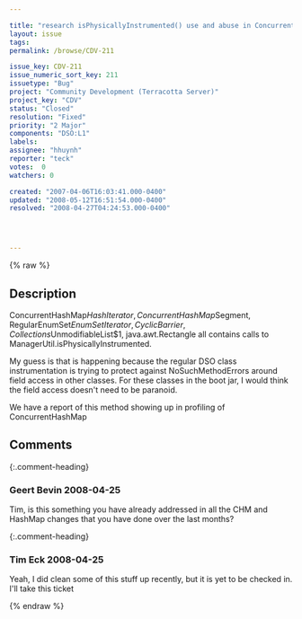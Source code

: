 ```yaml
---

title: "research isPhysicallyInstrumented() use and abuse in ConcurrentHashMap and others"
layout: issue
tags: 
permalink: /browse/CDV-211

issue_key: CDV-211
issue_numeric_sort_key: 211
issuetype: "Bug"
project: "Community Development (Terracotta Server)"
project_key: "CDV"
status: "Closed"
resolution: "Fixed"
priority: "2 Major"
components: "DSO:L1"
labels: 
assignee: "hhuynh"
reporter: "teck"
votes:  0
watchers: 0

created: "2007-04-06T16:03:41.000-0400"
updated: "2008-05-12T16:51:54.000-0400"
resolved: "2008-04-27T04:24:53.000-0400"




---
```


{% raw %}

## Description

<div markdown="1" class="description">

ConcurrentHashMap$HashIterator, ConcurrentHashMap$Segment, RegularEnumSet$EnumSetIterator, CyclicBarrier, Collections$UnmodifiableList$1, java.awt.Rectangle all contains calls to ManagerUtil.isPhysicallyInstrumented. 

My guess is that is happening because the regular DSO class instrumentation is trying to protect against NoSuchMethodErrors around field access in other classes. For these classes in the boot jar, I would think the field access doesn't need to be paranoid. 

We have a report of this method showing up in profiling of ConcurrentHashMap


</div>

## Comments


{:.comment-heading}
### **Geert Bevin** <span class="date">2008-04-25</span>

<div markdown="1" class="comment">

Tim, is this something you have already addressed in all the CHM and HashMap changes that you have done over the last months?

</div>


{:.comment-heading}
### **Tim Eck** <span class="date">2008-04-25</span>

<div markdown="1" class="comment">

Yeah, I did clean some of this stuff up recently, but it is yet to be checked in. I'll take this ticket

</div>



{% endraw %}
